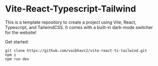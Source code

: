 # Vite-React-Typescript-Tailwind

This is a template repository to create a project using Vite, React, Typescript, and TailwindCSS. It comes with a built-in dark-mode switcher for the website!

Get started:

```console
git clone https://github.com/vaibhavc2/vite-react-ts-tailwind.git
npm i
npm run dev
```
